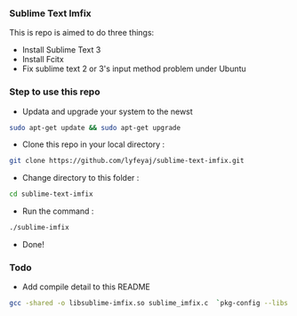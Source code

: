 ### Sublime Text Imfix

This is repo is aimed to do three things:

+ Install Sublime Text 3
+ Install Fcitx
+ Fix sublime text 2 or 3's input method problem under Ubuntu

### Step to use this repo ###

+ Updata and upgrade your system to the newst

```bash
sudo apt-get update && sudo apt-get upgrade
```

+ Clone this repo in your local directory : 

```bash
git clone https://github.com/lyfeyaj/sublime-text-imfix.git
```
    
+ Change directory to this folder :

```bash
cd sublime-text-imfix
```
    
+ Run the command : 

```bash
./sublime-imfix
```

+ Done!

### Todo

+ Add compile detail to this README

```bash
gcc -shared -o libsublime-imfix.so sublime_imfix.c  `pkg-config --libs --cflags gtk+-2.0` -fPIC
```
